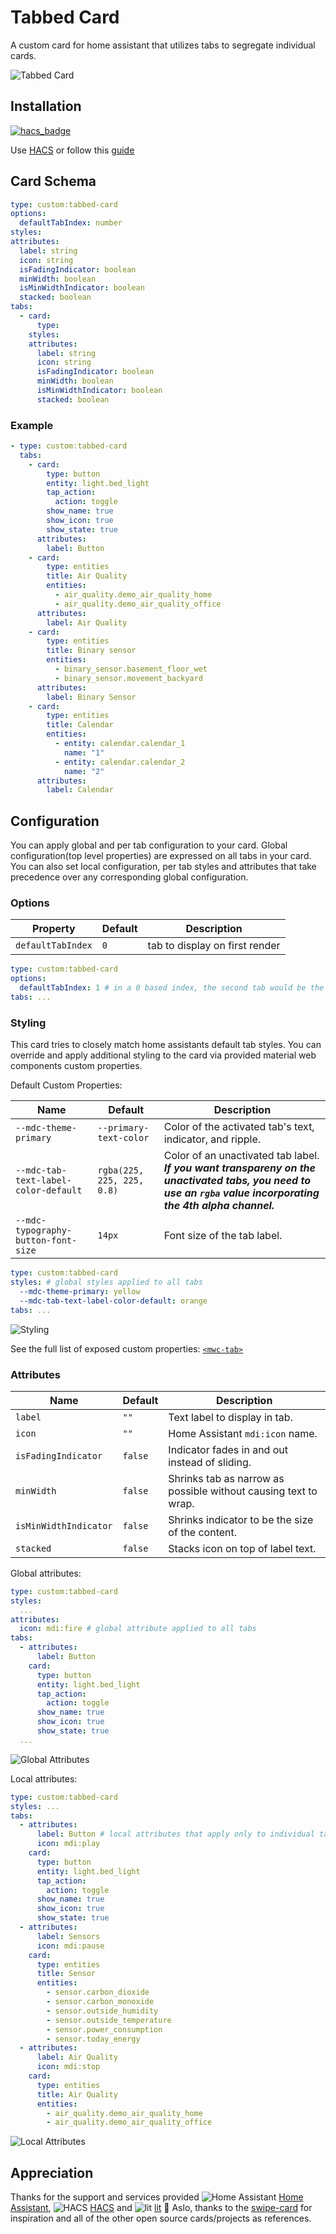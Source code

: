 # Tabbed Card

A custom card for home assistant that utilizes tabs to segregate individual cards.

![Tabbed Card](assets/tabbed-card.png)

## Installation

[![hacs_badge](https://img.shields.io/badge/HACS-Default-41BDF5.svg?style=for-the-badge)](https://github.com/hacs/integration)

Use [HACS](https://hacs.xyz) or follow this [guide](https://github.com/thomasloven/hass-config/wiki/Lovelace-Plugins)

## Card Schema

```yaml
type: custom:tabbed-card
options:
  defaultTabIndex: number
styles:
attributes:
  label: string
  icon: string
  isFadingIndicator: boolean
  minWidth: boolean
  isMinWidthIndicator: boolean
  stacked: boolean
tabs:
  - card:
      type:
    styles:
    attributes:
      label: string
      icon: string
      isFadingIndicator: boolean
      minWidth: boolean
      isMinWidthIndicator: boolean
      stacked: boolean
```

### Example

```yaml
- type: custom:tabbed-card
  tabs:
    - card:
        type: button
        entity: light.bed_light
        tap_action:
          action: toggle
        show_name: true
        show_icon: true
        show_state: true
      attributes:
        label: Button
    - card:
        type: entities
        title: Air Quality
        entities:
          - air_quality.demo_air_quality_home
          - air_quality.demo_air_quality_office
      attributes:
        label: Air Quality
    - card:
        type: entities
        title: Binary sensor
        entities:
          - binary_sensor.basement_floor_wet
          - binary_sensor.movement_backyard
      attributes:
        label: Binary Sensor
    - card:
        type: entities
        title: Calendar
        entities:
          - entity: calendar.calendar_1
            name: "1"
          - entity: calendar.calendar_2
            name: "2"
      attributes:
        label: Calendar
```

## Configuration

You can apply global and per tab configuration to your card. Global configuration(top level properties) are expressed on all tabs in your card. You can also set local configuration, per tab styles and attributes that take precedence over any corresponding global configuration.

### **Options**

| Property          | Default | Description                    |
| ----------------- | ------- | ------------------------------ |
| `defaultTabIndex` | `0`     | tab to display on first render |

```yaml
type: custom:tabbed-card
options:
  defaultTabIndex: 1 # in a 0 based index, the second tab would be the active tab on render
tabs: ...
```

### **Styling**

This card tries to closely match home assistants default tab styles. You can override and apply additional styling to the card via provided material web components custom properties.

Default Custom Properties:

| Name                                 | Default                    | Description                                                                                                                                                    |
| ------------------------------------ | -------------------------- | -------------------------------------------------------------------------------------------------------------------------------------------------------------- |
| `--mdc-theme-primary`                | `--primary-text-color`     | Color of the activated tab's text, indicator, and ripple.                                                                                                      |
| `--mdc-tab-text-label-color-default` | `rgba(225, 225, 225, 0.8)` | Color of an unactivated tab label. **_If you want transpareny on the unactivated tabs, you need to use an `rgba` value incorporating the 4th alpha channel._** |
| `--mdc-typography-button-font-size`  | `14px`                     | Font size of the tab label.                                                                                                                                    |

```yaml
type: custom:tabbed-card
styles: # global styles applied to all tabs
  --mdc-theme-primary: yellow
  --mdc-tab-text-label-color-default: orange
tabs: ...
```

![Styling](assets/global-styles.png)

See the full list of exposed custom properties: [`<mwc-tab>`](https://github.com/material-components/material-web/blob/mwc/packages/tab/README.md#css-custom-properties)

### **Attributes**

| Name                  | Default | Description                                                     |
| --------------------- | ------- | --------------------------------------------------------------- |
| `label`               | `""`    | Text label to display in tab.                                   |
| `icon`                | `""`    | Home Assistant `mdi:icon` name.                                 |
| `isFadingIndicator`   | `false` | Indicator fades in and out instead of sliding.                  |
| `minWidth`            | `false` | Shrinks tab as narrow as possible without causing text to wrap. |
| `isMinWidthIndicator` | `false` | Shrinks indicator to be the size of the content.                |
| `stacked`             | `false` | Stacks icon on top of label text.                               |

Global attributes:

```yaml
type: custom:tabbed-card
styles:
  ...
attributes:
  icon: mdi:fire # global attribute applied to all tabs
tabs:
  - attributes:
      label: Button
    card:
      type: button
      entity: light.bed_light
      tap_action:
        action: toggle
      show_name: true
      show_icon: true
      show_state: true
  ...
```

![Global Attributes](assets/global-attributes.png)

Local attributes:

```yaml
type: custom:tabbed-card
styles: ...
tabs:
  - attributes:
      label: Button # local attributes that apply only to individual tabs
      icon: mdi:play
    card:
      type: button
      entity: light.bed_light
      tap_action:
        action: toggle
      show_name: true
      show_icon: true
      show_state: true
  - attributes:
      label: Sensors
      icon: mdi:pause
    card:
      type: entities
      title: Sensor
      entities:
        - sensor.carbon_dioxide
        - sensor.carbon_monoxide
        - sensor.outside_humidity
        - sensor.outside_temperature
        - sensor.power_consumption
        - sensor.today_energy
  - attributes:
      label: Air Quality
      icon: mdi:stop
    card:
      type: entities
      title: Air Quality
      entities:
        - air_quality.demo_air_quality_home
        - air_quality.demo_air_quality_office
```

![Local Attributes](assets/local-attributes.png)

## Appreciation

Thanks for the support and services provided ![Home Assistant](https://avatars.githubusercontent.com/u/13844975?s=24) [Home Assistant](https://www.home-assistant.io/), ![HACS](https://avatars.githubusercontent.com/u/56713226?s=24) [HACS](https://hacs.xyz/) and ![lit](https://avatars.githubusercontent.com/u/18489846?s=24) [lit](https://lit.dev/) 🥰 Aslo, thanks to the [swipe-card](https://github.com/bramkragten/swipe-card) for inspiration and all of the other open source cards/projects as references.
